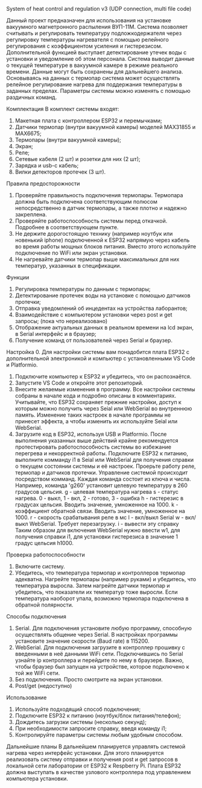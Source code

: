 System of heat control and regulation v3 (UDP connection, multi file code)

Данный проект предназначен для использования на установке вакуумного магнетронного распыления ВУП-11М. Система позволяет считывать и регулировать температуру подложкодержателя через регулировку температуры нагревателя с помощью релейного регулирования с коэффициентом усиления и гистерезисом. Дополнительной функцией выступает детектирование утечек воды с установки и уведомление об этом персонала.
Система выводит данные о текущей температуре в вакуумной камере в режиме реального времени. Данные могут быть сохранены для дальнейшего анализа. Основываясь на данных с термопар система может осуществлять релейное регулирование нагрева для поддержания температуры в заданных пределах. Параметры системы можно изменять с помощью раздичных команд.

Комплектация
В комплект системы входят: 
1. Макетная плата с контроллером ESP32 и перемычками;
2. Датчики термопар (внутри вакуумной камеры) моделей MAX31855 и MAX6675;
3. Термопары (внутри вакуумной камеры);
4. Экран;
5. Реле;
6. Сетевые кабеля (2 шт) и розетки для них (2 шт);
7. Зарядка и usb-c кабель;
8. Вилки детекторов протечек (3 шт).

Правила предосторожности
1. Проверяйте правильность подключения термопары. Термопара должна быть подключена соответствующим полюсом непосредственно в датчик термопары, а также плотно и надежно закреплена.
2. Проверяйте работоспособность системы перед откачкой. Подробнее в соответствующем пункте.
3. Не держите дорогостоящую технику (например ноутбук или новенький iphone) подключенной к ESP32 напрямую через кабель во время работы мощных блоков питания. Вместо этого используйте подключение по WiFi или экран установки.
4. Не нагревайте датчики термопар выше максимальных для них температур, указанных в спецификации.

Функции
1. Регулировка температуры по данным с термопары;
2. Детектирование протечек воды на установке с помощью датчиков протечки;
3. Отправка уведомлений об инцедентах на устройства лаборантов;
4. Взаимодействие с компьютером установки через post и get запросы; (пока что нереализовано)
5. Отображение актуальных данных в реальном времени на lcd экран, в Serial интерфейс и в браузер;
6. Получение команд от пользователей через Serial и браузер.

Настройка
0. Для настройки системы вам понадобится плата ESP32 с дополнительной электроникой и компьютер с установленными VS Code и Platformio.
1. Подключите компьютер к ESP32 и убедитесь, что он распознаётся.
2. Запустите VS Code и откройте этот репозиторий.
3. Внесите желаемые изменения в программу. Все настройки системы собраны в начале кода и подробно описаны в комментариях. Учитывайте, что ESP32 сохраняет прежние настройки, доступ к которым можно получить через Seial или WebSerial во внутреннюю память. Изменение таких настроек в начале программы не принесет эффекта, а чтобы изменить их используйте Seial или WebSerial.
4. Загрузите код в ESP32, используя USB и Platformio.
После выполнения указанных выше действий крайне рекомендуется протестировать работоспособность системы во избежание перегрева и некорректной работы. Подключите ESP32 к питанию, выполните комманду i1 в Seial или WebSerial для получения справки о текущем состоянии системы и её настроек. Проерьте работу реле, термопар и датчиков протечки.
Управление системой происходит посредством комманд. Каждая команда состоит из ключа и числа.
  Например, команда 'g260' установит целевую температуру в 260 градусов цельсия.
  g - целевая температура нагрева
  s - статус нагрева. 0 - выкл, 1 - вкл, 2 - готово, 3 - ошибка
  h - гистерезис в градусах цельсия. Вводить значение, умноженное на 1000.
  k - коэффициент обратной связи. Вводить значение, умноженное на 1000.
  r - скорость срабатывания реле в мс
  l - вкл/выкл Serial
  w - вкл/выкл WebSerial. Требует перезагрузку.
  i - вывести эту справку
Таким образом для включения WebSerial нужно ввести w1, для получения справки i1, для установки гистерезиса в значение 1 градус цельсия h1000.

Проверка работоспособности
1. Включите систему.
2. Убедитесь, что температура термопар и контроллеров термопар адекватна. Нагрейте термопары (например руками) и убедитесь, что температура выросла. Затем нагрейте датчики термопар и убедитесь, что показатели их температур тоже выросли. Если температура наоборот упала, возможно термопара подключена в обратной полярности.

Способы подключения
1. Serial. Для подключения установите любую программу, способную осуществлять общение через Serial. В настройках программы установите значение скорости (Baud rate) в 115200.
2. WebSerial. Для подключения загрузите в контроллер прошивку с введенными в неё данными WiFi сети. Подключившись по Serial узнайте ip контроллера и перейдите по нему в браузере. Важно, чтобы браузер был запущен на устройстве, которое подключено к той же WiFi сети.
3. Без подключения. Просто смотрите на экран установки.
4. Post/get (недоступно)

Использование
1. Используйте подходящий способ подключения;
2. Подключите ESP32 к питанию (ноутбук/блок питания/телефон);
3. Дождитесь загрузки системы (несколько секунд);
4. При необходимости запросите справку, введя команду i1;
5. Контролируйте параметры системы любым удобным способом.

Дальнейшие планы
В дальнейшем планируется управлять системой нагрева через интерфейс установки. Для этого планируется реализовать систему отправки и получения post и get запросов в локальной сети лаборатории от ESP32 к Respberry Pi. Плата ESP32 должна выступать в качестве узлового контроллера под управлением компьютера установки.